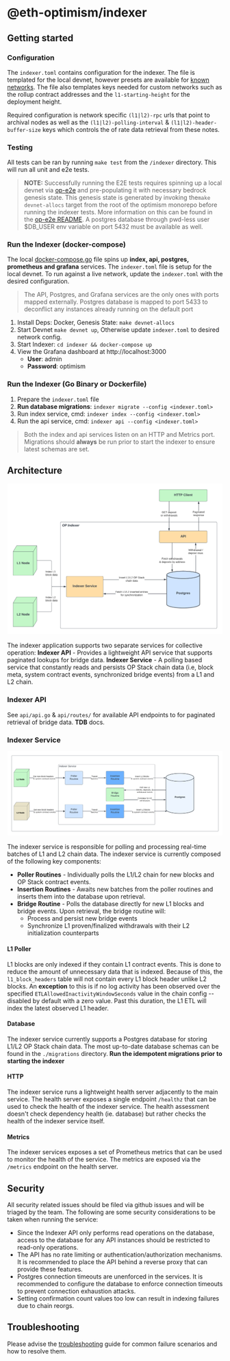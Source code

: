 # @eth-optimism/indexer

## Getting started

### Configuration
The `indexer.toml` contains configuration for the indexer. The file is templated for the local devnet, however presets are available for [known networks](https://github.com/ethereum-optimism/optimism/blob/develop/indexer/config/presets.go). The file also templates keys needed for custom networks such as the rollup contract addresses and the `l1-starting-height` for the deployment height.

Required configuration is network specific `(l1|l2)-rpc` urls that point to archival nodes as well as the `(l1|l2)-polling-interval` & `(l1|l2)-header-buffer-size` keys which controls the of rate data retrieval from these notes.

### Testing
All tests can be ran by running `make test` from the `/indexer` directory.  This will run all unit and e2e tests.

> **NOTE:** Successfully running the E2E tests requires spinning up a local devnet via [op-e2e](https://github.com/ethereum-optimism/optimism/tree/develop/op-e2e) and pre-populating it with necessary bedrock genesis state. This genesis state is generated by invoking the`make devnet-allocs` target from the root of the optimism monorepo before running the indexer tests. More information on this can be found in the [op-e2e README](../op-e2e/README.md). A postgres database through pwd-less user $DB_USER env variable on port 5432 must be available as well.

### Run the Indexer (docker-compose)
The local [docker-compose.go](https://github.com/ethereum-optimism/optimism/blob/develop/indexer/docker-compose.yml) file spins up **index, api, postgres, prometheus and grafana** services. The `indexer.toml` file is setup for the local devnet. To run against a live network, update the `indexer.toml` with the desired configuration.

> The API, Postgres, and Grafana services are the only ones with ports mapped externally. Postgres database is mapped to port 5433 to deconflict any instances already running on the default port

1. Install Deps: Docker, Genesis State: `make devnet-allocs` 
2. Start Devnet `make devnet up`, Otherwise update `indexer.toml` to desired network config.
3. Start Indexer: `cd indexer && docker-compose up`
4. View the Grafana dashboard at http://localhost:3000
    - **User**: admin
    - **Password**: optimism

### Run the Indexer (Go Binary or Dockerfile)
1. Prepare the `indexer.toml` file
2. **Run database migrations**: `indexer migrate --config <indexer.toml>`
3. Run index service, cmd: `indexer index --config <indexer.toml>`
4. Run the api service, cmd: `indexer api --config <indexer.toml>`

> Both the index and api services listen on an HTTP and Metrics port. Migrations should **always** be run prior to start the indexer to ensure latest schemas are set.

## Architecture
![Architectural Diagram](./ops/assets/architecture.png)

The indexer application supports two separate services for collective operation:
**Indexer API** - Provides a lightweight API service that supports paginated lookups for bridge data.
**Indexer Service** - A polling based service that constantly reads and persists OP Stack chain data (i.e, block meta, system contract events, synchronized bridge events) from a L1 and L2 chain.

### Indexer API
See `api/api.go` & `api/routes/` for available API endpoints to for paginated retrieval of bridge data. **TDB** docs.

### Indexer Service
![Service Component Diagram](./ops/assets/indexer-service.png)

The indexer service is responsible for polling and processing real-time batches of L1 and L2 chain data. The indexer service is currently composed of the following key components:
- **Poller Routines** - Individually polls the L1/L2 chain for new blocks and OP Stack contract events.
- **Insertion Routines** - Awaits new batches from the poller routines and inserts them into the database upon retrieval.
- **Bridge Routine** - Polls the database directly for new L1 blocks and bridge events. Upon retrieval, the bridge routine will:
    * Process and persist new bridge events
    * Synchronize L1 proven/finalized withdrawals with their L2 initialization counterparts

#### L1 Poller
L1 blocks are only indexed if they contain L1 contract events. This is done to reduce the amount of unnecessary data that is indexed. Because of this, the `l1_block_headers` table will not contain every L1 block header unlike L2 blocks.
An **exception** to this is if no log activity has been observed over the specified `ETLAllowedInactivityWindowSeconds` value in the chain config -- disabled by default with a zero value. Past this duration, the L1 ETL will index the latest
observed L1 header.

#### Database
The indexer service currently supports a Postgres database for storing L1/L2 OP Stack chain data. The most up-to-date database schemas can be found in the `./migrations` directory. **Run the idempotent migrations prior to starting the indexer**

#### HTTP
The indexer service runs a lightweight health server adjacently to the main service. The health server exposes a single endpoint `/healthz` that can be used to check the health of the indexer service. The health assessment doesn't check dependency health (ie. database) but rather checks the health of the indexer service itself.

#### Metrics
The indexer services exposes a set of Prometheus metrics that can be used to monitor the health of the service. The metrics are exposed via the `/metrics` endpoint on the health server.


## Security
All security related issues should be filed via github issues and will be triaged by the team. The following are some security considerations to be taken when running the service:
- Since the Indexer API only performs read operations on the database, access to the database for any API instances should be restricted to read-only operations.
- The API has no rate limiting or authentication/authorization mechanisms. It is recommended to place the API behind a reverse proxy that can provide these features.
- Postgres connection timeouts are unenforced in the services. It is recommended to configure the database to enforce connection timeouts to prevent connection exhaustion attacks.
- Setting confirmation count values too low can result in indexing failures due to chain reorgs.

## Troubleshooting
Please advise the [troubleshooting](./ops/docs/troubleshooting.md) guide for common failure scenarios and how to resolve them.
